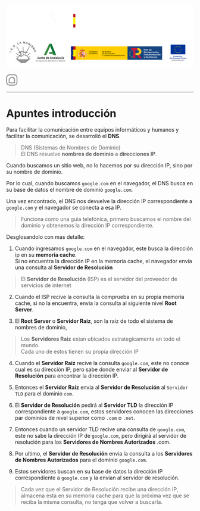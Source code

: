 ![](/.resGen/_bannerD.png#gh-dark-mode-only)
![](/.resGen/_bannerL.png#gh-light-mode-only)

<a href="/README.md"><img src="/.resGen/_back.svg" width="30"></a>

---

# Apuntes introducción

Para facilitar la comunicación entre equipos informáticos y humanos y facilitar la comunicación, se desarrolló el **DNS**.

> DNS (Sistemas de Nombres de Dominio) <br>
> El DNS resuelve **nombres de dominio** a **direcciones IP**.

Cuando buscamos un sitio web, no lo hacemos por su dirección IP, sino por su nombre de dominio.

Por lo cual, cuando buscamos `google.com` en el navegador, el DNS busca en su base de datos el nombre de dominio `google.com`.

Una vez encontrado, el DNS nos devuelve la dirección IP correspondiente a `google.com` y el navegador se conecta a esa IP.

> Funciona como una guia telefónica, primero buscamos el nombre del dominio y obtenemos la dirección IP correspondiente.

Desglosandolo con mas detalle:

1. Cuando ingresamos `google.com` en el navegador, este busca la dirección ip en su **memoria cache**.<br>Si no encuentra la dirección IP en la memoria cache, el navegador envía una consulta al **Servidor de Resolución**

> El **Servidor de Resolución** (ISP) es el servidor del proveedor de servicios de internet 

2. Cuando el ISP recive la consulta la comprueba en su propia memoria cache, si no la encuentra, envia la consulta al siguiente nivel **Root Server**.

3. El **Root Server** o **Servidor Raiz**, son la raiz de todo el sistema de nombres de dominio, 

> Los **Servidores Raiz** estan ubicados estrategicamente en todo el mundo.<br>
> Cada uno de estos tienen su propia dirección IP

4. Cuando el **Servidor Raiz** recive la consulta `google.com`, este no conoce cual es su dirección IP, pero sabe donde enviar al **Servidor de Resolución** para encontrar la dirección IP.

5. Entonces el **Servidor Raiz** envia al **Servidor de Resolución** al `Servidor TLD` para el dominio `com`.

6. El **Servidor de Resolución** pedirá al **Servidor TLD** la dirección IP correspondiente a `google.com`, estos servidores conocen las direcciones par dominios de nivel superior como `.com` o `.net`.

7. Entonces cuando un servidor TLD recive una consulta de `google.com`, este no sabe la dirección IP de `google.com`, pero dirigirá al servidor de resolución para los **Servidores de Nombres Autorizados** .com.

8. Por ultimo, el **Servidor de Resolución** envia la consulta a los **Servidores de Nombres Autorizados** para el dominio `google.com`.

9.  Estos servidores buscan en su base de datos la dirección IP correspondiente a `google.com` y la envian al servidor de resolución.

> Cada vez que el Servidor de Resolución recibe una dirección IP, almacena esta en su memoria cache para que la próxima vez que se reciba la misma consulta, no tenga que volver a buscarla.